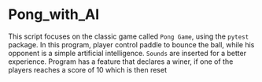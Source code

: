 # Pong_with_AI

This script focuses on the classic game called `Pong Game`, using the `pytest` package. In this program, player control paddle to bounce the ball, while his opponent is a simple artificial intelligence. `Sounds` are inserted for a better experience. Program has a feature that declares a winer, if one of the players reaches a score of 10 which is then reset
